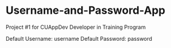 # Username-and-Password-App
Project #1 for CUAppDev Developer in Training Program

Default Username: username
Default Password: password
